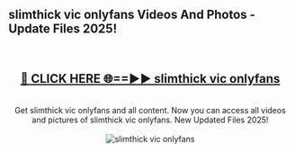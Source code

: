<h2>slimthick vic onlyfans Videos And Photos - Update Files 2025!</h2>
<br>
<div align="center">
<h2><a href="https://linkcuts.com/hfmhzwbr" rel="nofollow">🔴 CLICK HERE 🌐==►► slimthick vic onlyfans</a></h2>
<br>
Get slimthick vic onlyfans and all content. Now you can access all videos and pictures of slimthick vic onlyfans. New Updated Files 2025!
<br>
<br>
<a href="https://linkcuts.com/hfmhzwbr" rel="nofollow" data-target="animated-image.originalLink"><img src="https://i.ibb.co.com/WyWwxjT/player-gif2.gif" alt="slimthick vic onlyfans" style="max-width: 100%; display: inline-block;" data-target="animated-image.originalImage"></a>
</div>
<br>